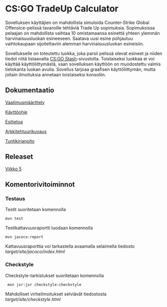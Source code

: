 # CS:GO TradeUp Calculator

Sovelluksen käyttäjien on mahdollista simuloida Counter-Strike Global Offensice-pelissä tavaroille tehtäviä Trade Up sopimuksia. Sopimuksissa pelaajan on mahdollista vaihtaa 10 omistamaansa esinettä yhteen ylemmän harvinaisuusluokan esineeseen. Saatava uusi esine pohjautuu vaihtokaupaan sijoitettaviin alemman harvinaisuusluokan esineisiin.

Sovellukselle on toteutettu luokka, joka parsii pelissä olevat esineet ja niiden tiedot niitä listaavalta [CS:GO Stash](https://csgostash.com)-sivustolta. Toistaiseksi luokkaa ei voi käyttää käyttöliittymästä, vaan sovelluksen käyttöön on muodostettu valmis tietokanta luokan avulla. Sovellus tarjoaa graafisen käyttöliittymän, mutta joitain ilmoituksia annetaan toistaiseksi konsoliin.

## Dokumentaatio
[Vaatimusmäärittely](../master/dokumentaatio/vaatimusmaarittely.md)

[Käyttöohje](../master/dokumentaatio/kayttoohje.md)

[Esitietoa](../master/dokumentaatio/esitietoa.md)

[Arkkitehtuurikuvaus](../master/dokumentaatio/arkkitehtuuri.md)

[Tuntikirjanpito](../master/dokumentaatio/tuntikirjanpito.md)

## Releaset
[Viikko 5](https://github.com/viljamiLatvala/ohjelmistotekniikka/releases/tag/viikko5)

## Komentorivitoiminnot

### Testaus

Testit suoritetaan komennolla

```
mvn test
```

Testikattavuusraportti luodaan komennolla

```
mvn jacoco:report
```

Kattavuusraporttia voi tarkastella avaamalla selaimella tiedosto _target/site/jacoco/index.html_

### Checkstyle

Checkstyle-tarkistukset suoritetaan komennolla

```
 mvn jxr:jxr checkstyle:checkstyle
```

Mahdolliset virheilmoitukset selviävät tiedostosta _target/site/checkstyle.html_
